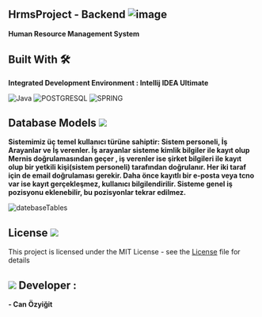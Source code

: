 ## HrmsProject - Backend ![image](https://user-images.githubusercontent.com/74922674/118663955-c41e6c80-b7f9-11eb-9b39-735ddd400187.png) 
   **Human Resource Management System**

 
## Built With 🛠️	

**Integrated Development Environment : Intellij IDEA Ultimate** 

![Java](https://img.shields.io/badge/Java-ED8B00?style=for-the-badge&logo=java&logoColor=white)
![POSTGRESQL](https://img.shields.io/badge/PostgreSQL-316192?style=for-the-badge&logo=postgresql&logoColor=white)
![SPRING](https://img.shields.io/badge/Spring-6DB33F?style=for-the-badge&logo=spring&logoColor=white)

##  Database Models <img src=https://github.com/canozyigiit/canozyigiit/blob/main/database.png>
**Sistemimiz üç temel kullanıcı türüne sahiptir: Sistem personeli, İş Arayanlar ve İş verenler.
İş arayanlar sisteme kimlik bilgiler ile kayıt olup Mernis doğrulamasından geçer , iş verenler ise şirket bilgileri ile kayıt olup bir yetkili kişi(sistem personeli) tarafından doğrulanır. Her iki taraf için de email doğrulaması gerekir. Daha önce kayıtlı bir e-posta veya tcno var ise kayıt gerçekleşmez, kullanıcı bilgilendirilir.
Sisteme genel iş pozisyonu  eklenebilir, bu pozisyonlar tekrar edilmez.**

![datebaseTables](https://github.com/canozyigiit/HrmsProject-Backend/blob/master/HrmsDB.png)

## License <img src="https://img.icons8.com/doodle/24/000000/document.png"/>
This project is licensed under the MIT License - see the [License](https://github.com/canozyigiit/HrmsProject-Backend/blob/master/LICENSE) file for details

##  <img src=https://github.com/canozyigiit/canozyigiit/blob/main/web-development%20.png> Developer : 
**- Can Özyiğit**
